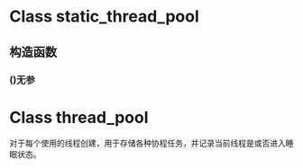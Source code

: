 # Class static_thread_pool
## 构造函数
### ()无参

# Class thread_pool
对于每个使用的线程创建，用于存储各种协程任务，并记录当前线程是或否进入睡眠状态。


